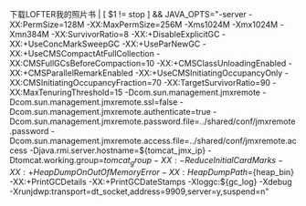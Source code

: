     




  下载LOFTER我的照片书  |
[ $1 != stop ] && JAVA_OPTS="-server -XX:PermSize=128M -XX:MaxPermSize=256M -Xms1024M -Xmx1024M -Xmn384M -XX:SurvivorRatio=8 -XX:+DisableExplicitGC -XX:+UseConcMarkSweepGC -XX:+UseParNewGC -XX:+UseCMSCompactAtFullCollection -XX:CMSFullGCsBeforeCompaction=10 -XX:+CMSClassUnloadingEnabled -XX:+CMSParallelRemarkEnabled -XX:+UseCMSInitiatingOccupancyOnly -XX:CMSInitiatingOccupancyFraction=70 -XX:TargetSurvivorRatio=90 -XX:MaxTenuringThreshold=15 -Dcom.sun.management.jmxremote -Dcom.sun.management.jmxremote.ssl=false -Dcom.sun.management.jmxremote.authenticate=true -Dcom.sun.management.jmxremote.password.file=../shared/conf/jmxremote.password -Dcom.sun.management.jmxremote.access.file=../shared/conf/jmxremote.access  -Djava.rmi.server.hostname=${tomcat_jmx_ip} -Dtomcat.working.group=${tomcat_group} -XX:-ReduceInitialCardMarks -XX:+HeapDumpOnOutOfMemoryError -XX:HeapDumpPath=${heap_bin} -XX:+PrintGCDetails -XX:+PrintGCDateStamps -Xloggc:${gc_log}  -Xdebug -Xrunjdwp:transport=dt_socket,address=9909,server=y,suspend=n"